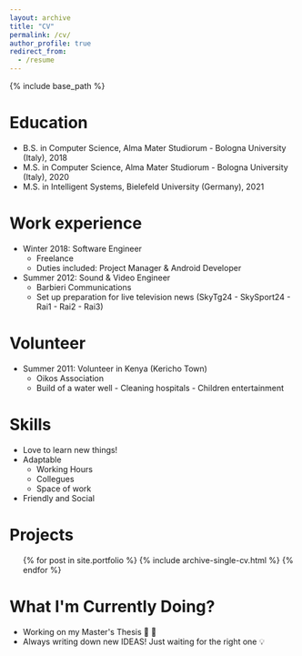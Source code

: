 ```yaml
---
layout: archive
title: "CV"
permalink: /cv/
author_profile: true
redirect_from:
  - /resume
---
```


{% include base_path %}

Education
======
* B.S. in Computer Science, Alma Mater Studiorum - Bologna University (Italy), 2018
* M.S. in Computer Science, Alma Mater Studiorum - Bologna University (Italy), 2020
* M.S. in Intelligent Systems, Bielefeld University (Germany), 2021

Work experience
======
* Winter 2018: Software Engineer
  * Freelance
  * Duties included: Project Manager & Android Developer
* Summer 2012: Sound & Video Engineer
  * Barbieri Communications
  * Set up preparation for live television news (SkyTg24 - SkySport24 - Rai1 - Rai2 - Rai3)

Volunteer
======
* Summer 2011: Volunteer in Kenya (Kericho Town)
  * Oikos Association
  * Build of a water well - Cleaning hospitals - Children entertainment


Skills
======
* Love to learn new things!
* Adaptable
  * Working Hours
  * Collegues
  * Space of work
* Friendly and Social

Projects
======
  <ul>{% for post in site.portfolio %}
    {% include archive-single-cv.html %}
  {% endfor %}</ul>
  
What I'm Currently Doing?
======
* Working on my Master's Thesis 🧠 🤖
* Always writing down new IDEAS! Just waiting for the right one 💡
